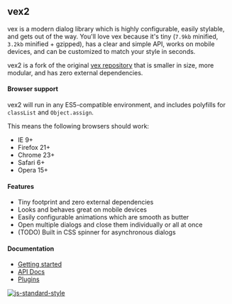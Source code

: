 ## vex2

vex is a modern dialog library which is highly configurable, easily stylable, and gets out of the way. You'll love vex because it's tiny (`7.9kb` minified, `3.2kb` minified + gzipped), has a clear and simple API, works on mobile devices, and can be customized to match your style in seconds.

vex2 is a fork of the original [vex repository](https://github.com/HubSpot/vex) that is smaller in size, more modular, and has zero external dependencies.

#### Browser support

vex2 will run in any ES5-compatible environment, and includes polyfills for `classList` and `Object.assign`.

This means the following browsers should work:
- IE 9+
- Firefox 21+
- Chrome 23+
- Safari 6+
- Opera 15+

#### Features
- Tiny footprint and zero external dependencies
- Looks and behaves great on mobile devices
- Easily configurable animations which are smooth as butter
- Open multiple dialogs and close them individually or all at once
- (TODO) Built in CSS spinner for asynchronous dialogs

#### Documentation
- [Getting started](/OVERVIEW.md)
- [API Docs](/docs/intro.md)
- [Plugins](/PLUGINS.md)

[![js-standard-style](https://cdn.rawgit.com/feross/standard/master/badge.svg)](https://github.com/feross/standard)
